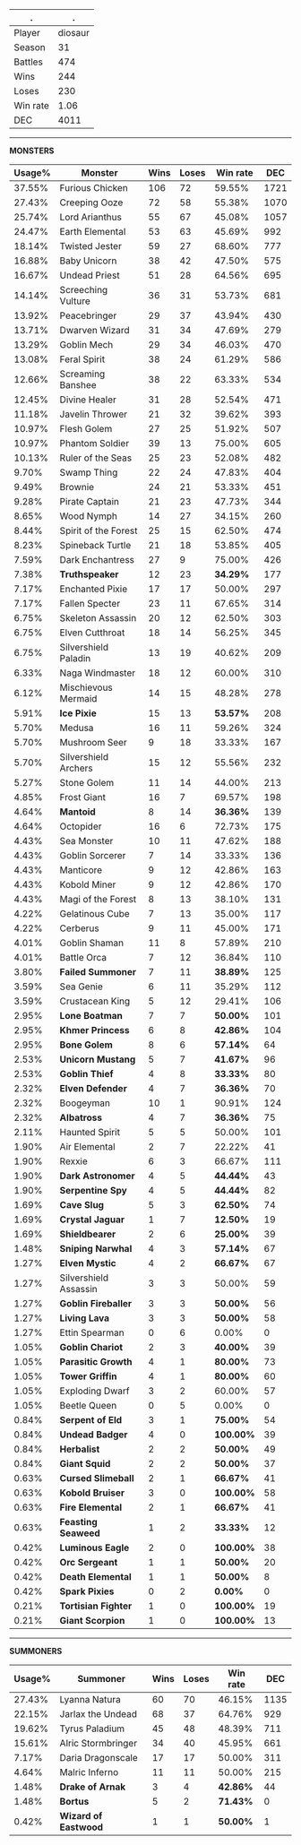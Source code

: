 .|.
|-|-
Player|diosaur
Season|31
Battles|474
Wins|244
Loses|230
Win rate|1.06
DEC|4011

---
**MONSTERS**

Usage%|Monster|Wins|Loses|Win rate|DEC|
-|-|-|-|-|-|
37.55%|Furious Chicken|106|72|59.55%|1721|
27.43%|Creeping Ooze|72|58|55.38%|1070|
25.74%|Lord Arianthus|55|67|45.08%|1057|
24.47%|Earth Elemental|53|63|45.69%|992|
18.14%|Twisted Jester|59|27|68.60%|777|
16.88%|Baby Unicorn|38|42|47.50%|575|
16.67%|Undead Priest|51|28|64.56%|695|
14.14%|Screeching Vulture|36|31|53.73%|681|
13.92%|Peacebringer|29|37|43.94%|430|
13.71%|Dwarven Wizard|31|34|47.69%|279|
13.29%|Goblin Mech|29|34|46.03%|470|
13.08%|Feral Spirit|38|24|61.29%|586|
12.66%|Screaming Banshee|38|22|63.33%|534|
12.45%|Divine Healer|31|28|52.54%|471|
11.18%|Javelin Thrower|21|32|39.62%|393|
10.97%|Flesh Golem|27|25|51.92%|507|
10.97%|Phantom Soldier|39|13|75.00%|605|
10.13%|Ruler of the Seas|25|23|52.08%|482|
9.70%|Swamp Thing|22|24|47.83%|404|
9.49%|Brownie|24|21|53.33%|451|
9.28%|Pirate Captain|21|23|47.73%|344|
8.65%|Wood Nymph|14|27|34.15%|260|
8.44%|Spirit of the Forest|25|15|62.50%|474|
8.23%|Spineback Turtle|21|18|53.85%|405|
7.59%|Dark Enchantress|27|9|75.00%|426|
7.38%|**Truthspeaker**|12|23|**34.29%**|177|
7.17%|Enchanted Pixie|17|17|50.00%|297|
7.17%|Fallen Specter|23|11|67.65%|314|
6.75%|Skeleton Assassin|20|12|62.50%|303|
6.75%|Elven Cutthroat|18|14|56.25%|345|
6.75%|Silvershield Paladin|13|19|40.62%|209|
6.33%|Naga Windmaster|18|12|60.00%|310|
6.12%|Mischievous Mermaid|14|15|48.28%|278|
5.91%|**Ice Pixie**|15|13|**53.57%**|208|
5.70%|Medusa|16|11|59.26%|324|
5.70%|Mushroom Seer|9|18|33.33%|167|
5.70%|Silvershield Archers|15|12|55.56%|232|
5.27%|Stone Golem|11|14|44.00%|213|
4.85%|Frost Giant|16|7|69.57%|198|
4.64%|**Mantoid**|8|14|**36.36%**|139|
4.64%|Octopider|16|6|72.73%|175|
4.43%|Sea Monster|10|11|47.62%|188|
4.43%|Goblin Sorcerer|7|14|33.33%|136|
4.43%|Manticore|9|12|42.86%|163|
4.43%|Kobold Miner|9|12|42.86%|170|
4.43%|Magi of the Forest|8|13|38.10%|131|
4.22%|Gelatinous Cube|7|13|35.00%|117|
4.22%|Cerberus|9|11|45.00%|171|
4.01%|Goblin Shaman|11|8|57.89%|210|
4.01%|Battle Orca|7|12|36.84%|110|
3.80%|**Failed Summoner**|7|11|**38.89%**|125|
3.59%|Sea Genie|6|11|35.29%|112|
3.59%|Crustacean King|5|12|29.41%|106|
2.95%|**Lone Boatman**|7|7|**50.00%**|101|
2.95%|**Khmer Princess**|6|8|**42.86%**|104|
2.95%|**Bone Golem**|8|6|**57.14%**|64|
2.53%|**Unicorn Mustang**|5|7|**41.67%**|96|
2.53%|**Goblin Thief**|4|8|**33.33%**|80|
2.32%|**Elven Defender**|4|7|**36.36%**|70|
2.32%|Boogeyman|10|1|90.91%|124|
2.32%|**Albatross**|4|7|**36.36%**|75|
2.11%|Haunted Spirit|5|5|50.00%|101|
1.90%|Air Elemental|2|7|22.22%|41|
1.90%|Rexxie|6|3|66.67%|111|
1.90%|**Dark Astronomer**|4|5|**44.44%**|43|
1.90%|**Serpentine Spy**|4|5|**44.44%**|82|
1.69%|**Cave Slug**|5|3|**62.50%**|74|
1.69%|**Crystal Jaguar**|1|7|**12.50%**|19|
1.69%|**Shieldbearer**|2|6|**25.00%**|39|
1.48%|**Sniping Narwhal**|4|3|**57.14%**|67|
1.27%|**Elven Mystic**|4|2|**66.67%**|67|
1.27%|Silvershield Assassin|3|3|50.00%|59|
1.27%|**Goblin Fireballer**|3|3|**50.00%**|56|
1.27%|**Living Lava**|3|3|**50.00%**|58|
1.27%|Ettin Spearman|0|6|0.00%|0|
1.05%|**Goblin Chariot**|2|3|**40.00%**|39|
1.05%|**Parasitic Growth**|4|1|**80.00%**|73|
1.05%|**Tower Griffin**|4|1|**80.00%**|60|
1.05%|Exploding Dwarf|3|2|60.00%|57|
1.05%|Beetle Queen|0|5|0.00%|0|
0.84%|**Serpent of Eld**|3|1|**75.00%**|54|
0.84%|**Undead Badger**|4|0|**100.00%**|39|
0.84%|**Herbalist**|2|2|**50.00%**|49|
0.84%|**Giant Squid**|2|2|**50.00%**|37|
0.63%|**Cursed Slimeball**|2|1|**66.67%**|41|
0.63%|**Kobold Bruiser**|3|0|**100.00%**|58|
0.63%|**Fire Elemental**|2|1|**66.67%**|41|
0.63%|**Feasting Seaweed**|1|2|**33.33%**|12|
0.42%|**Luminous Eagle**|2|0|**100.00%**|38|
0.42%|**Orc Sergeant**|1|1|**50.00%**|20|
0.42%|**Death Elemental**|1|1|**50.00%**|8|
0.42%|**Spark Pixies**|0|2|**0.00%**|0|
0.21%|**Tortisian Fighter**|1|0|**100.00%**|19|
0.21%|**Giant Scorpion**|1|0|**100.00%**|13|

---
**SUMMONERS**

Usage%|Summoner|Wins|Loses|Win rate|DEC|
-|-|-|-|-|-|
27.43%|Lyanna Natura|60|70|46.15%|1135|
22.15%|Jarlax the Undead|68|37|64.76%|929|
19.62%|Tyrus Paladium|45|48|48.39%|711|
15.61%|Alric Stormbringer|34|40|45.95%|661|
7.17%|Daria Dragonscale|17|17|50.00%|311|
4.64%|Malric Inferno|11|11|50.00%|215|
1.48%|**Drake of Arnak**|3|4|**42.86%**|44|
1.48%|**Bortus**|5|2|**71.43%**|0|
0.42%|**Wizard of Eastwood**|1|1|**50.00%**|1|
